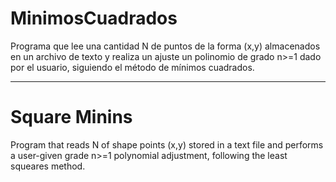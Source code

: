 # MinimosCuadrados
Programa que lee una cantidad N de puntos de la forma (x,y) almacenados en un archivo de texto y realiza un ajuste un polinomio de grado n>=1 dado por el usuario, siguiendo el método de mínimos cuadrados. 

___________________________________
# Square Minins
Program that reads N of shape points (x,y) stored in a text file and performs a user-given grade n>=1 polynomial adjustment, following the least squeares method.
